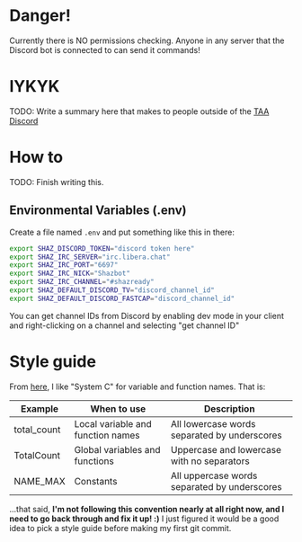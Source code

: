 # Danger!
Currently there is NO permissions checking. Anyone in any server that the Discord bot is connected to can send it commands!

# IYKYK
TODO: Write a summary here that makes to people outside of the [TAA Discord](https://discord.com/tribesaa)

# How to

TODO: Finish writing this.

## Environmental Variables (.env)

Create a file named `.env` and put something like this in there:
```sh
export SHAZ_DISCORD_TOKEN="discord token here"
export SHAZ_IRC_SERVER="irc.libera.chat"
export SHAZ_IRC_PORT="6697"
export SHAZ_IRC_NICK="Shazbot"
export SHAZ_IRC_CHANNEL="#shazready"
export SHAZ_DEFAULT_DISCORD_TV="discord_channel_id"
export SHAZ_DEFAULT_DISCORD_FASTCAP="discord_channel_id"
```
You can get channel IDs from Discord by enabling dev mode in your client and right-clicking on a channel and selecting "get channel ID"

# Style guide

From [here](http://www.oualline.com/style/c03.html), I like "System C" for variable and function names. That is:

|   Example   | When to use | Description |
| ----------- | ----------- | ----------- |
| total_count | Local variable and function names | All lowercase words separated by underscores |
| TotalCount  | Global variables and functions | Uppercase and lowercase with no separators |
| NAME_MAX    | Constants | All uppercase words separated by underscores |

...that said, **I'm not following this convention nearly at all right now, and I need to go back through and fix it up! :)** I just figured it would be a good idea to pick a style guide before making my first git commit.

